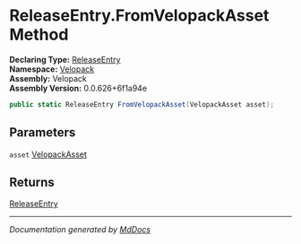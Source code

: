 ﻿<!--  
  <auto-generated>   
    The contents of this file were generated by a tool.  
    Changes to this file may be list if the file is regenerated  
  </auto-generated>   
-->

# ReleaseEntry.FromVelopackAsset Method

**Declaring Type:** [ReleaseEntry](../index.md)  
**Namespace:** [Velopack](../../index.md)  
**Assembly:** Velopack  
**Assembly Version:** 0.0.626+6f1a94e

```csharp
public static ReleaseEntry FromVelopackAsset(VelopackAsset asset);
```

## Parameters

`asset`  [VelopackAsset](../../VelopackAsset/index.md)

## Returns

[ReleaseEntry](../index.md)

___

*Documentation generated by [MdDocs](https://github.com/ap0llo/mddocs)*
